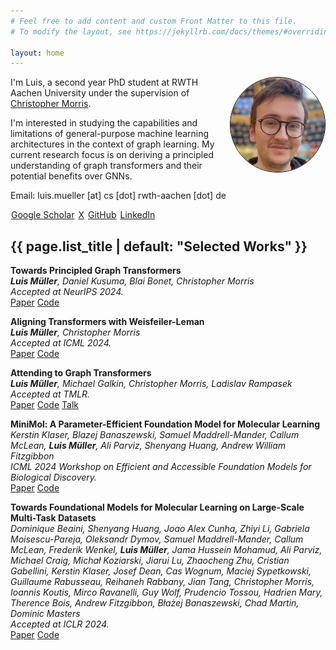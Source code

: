 ```yaml
---
# Feel free to add content and custom Front Matter to this file.
# To modify the layout, see https://jekyllrb.com/docs/themes/#overriding-theme-defaults

layout: home
---
```


<img style="border: 1px solid black; border-radius: 50%; width: 30%" align="right" src="images/me.png"/>

I'm Luis, a second year PhD student at RWTH Aachen University under the supervision of [Christopher Morris](https://chrsmrrs.github.io/).

I'm interested in studying the capabilities and limitations of general-purpose machine learning architectures in the context of graph learning. My current research focus is on deriving a principled understanding of graph transformers and their potential benefits over GNNs.

Email: luis.mueller [at] cs [dot] rwth-aachen [dot] de

<a style="margin: 1px; " href="https://scholar.google.com/citations?user=iPxfRnEAAAAJ&hl=en">Google Scholar</a>
<a style="margin: 1px; " href="https://x.com/luis_pupuis">X</a>
<a style="margin: 1px" href="https://github.com/{{ site.github_username| cgi_escape | escape }}">GitHub</a>
<a style="margin: 1px" href="https://www.linkedin.com/in/{{ site.linkedin_username| cgi_escape | escape }}">LinkedIn</a>

<link rel="stylesheet" href="https://cdn.jsdelivr.net/gh/jpswalsh/academicons@1/css/academicons.min.css">

<h2 class="post-list-heading">{{ page.list_title | default: "Selected Works" }}</h2>

**Towards Principled Graph Transformers**    
***Luis Müller**, Daniel Kusuma, Blai Bonet, Christopher Morris*     
*Accepted at NeurIPS 2024.*    
[Paper](https://arxiv.org/abs/2401.10119)
[Code](https://github.com/luis-mueller/towards-principled-gts)

**Aligning Transformers with Weisfeiler-Leman**    
***Luis Müller**, Christopher Morris*    
*Accepted at ICML 2024.*    
[Paper](https://arxiv.org/abs/2406.03148)
[Code](https://github.com/luis-mueller/wl-transformers)

**Attending to Graph Transformers**      
***Luis Müller**, Michael Galkin, Christopher Morris, Ladislav Rampasek*    
*Accepted at TMLR.*    
[Paper](https://arxiv.org/abs/2302.04181)
[Code](https://github.com/luis-mueller/probing-graph-transformers)
[Talk](https://youtu.be/BuNXQIzLBWc)

**MiniMol: A Parameter-Efficient Foundation Model for Molecular Learning**    
*Kerstin Klaser, Blazej Banaszewski, Samuel Maddrell-Mander, Callum McLean, **Luis Müller**, Ali Parviz, Shenyang Huang, Andrew William Fitzgibbon*    
*ICML 2024 Workshop on Efficient and Accessible Foundation Models for Biological Discovery.*     
[Paper](https://arxiv.org/abs/2404.14986)
[Code](https://github.com/graphcore-research/minimol)

**Towards Foundational Models for Molecular Learning on Large-Scale Multi-Task Datasets**    
*Dominique Beaini, Shenyang Huang, Joao Alex Cunha, Zhiyi Li, Gabriela Moisescu-Pareja, Oleksandr Dymov, Samuel Maddrell-Mander, Callum McLean, Frederik Wenkel, **Luis Müller**, Jama Hussein Mohamud, Ali Parviz, Michael Craig, Michał Koziarski, Jiarui Lu, Zhaocheng Zhu, Cristian Gabellini, Kerstin Klaser, Josef Dean, Cas Wognum, Maciej Sypetkowski, Guillaume Rabusseau, Reihaneh Rabbany, Jian Tang, Christopher Morris, Ioannis Koutis, Mirco Ravanelli, Guy Wolf, Prudencio Tossou, Hadrien Mary, Therence Bois, Andrew Fitzgibbon, Błażej Banaszewski, Chad Martin, Dominic Masters*  
*Accepted at ICLR 2024.*    
[Paper](https://arxiv.org/abs/2310.04292)
[Code](https://github.com/datamol-io/graphium)

